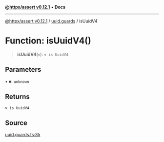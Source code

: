 [**@httpx/assert v0.12.1**](../../README.md) • **Docs**

***

[@httpx/assert v0.12.1](../../README.md) / [uuid.guards](../README.md) / isUuidV4

# Function: isUuidV4()

> **isUuidV4**(`v`): `v is UuidV4`

## Parameters

• **v**: `unknown`

## Returns

`v is UuidV4`

## Source

[uuid.guards.ts:35](https://github.com/belgattitude/httpx/blob/9af23c30700a45e9eb95108b7ac53f133f16092b/packages/assert/src/uuid.guards.ts#L35)
